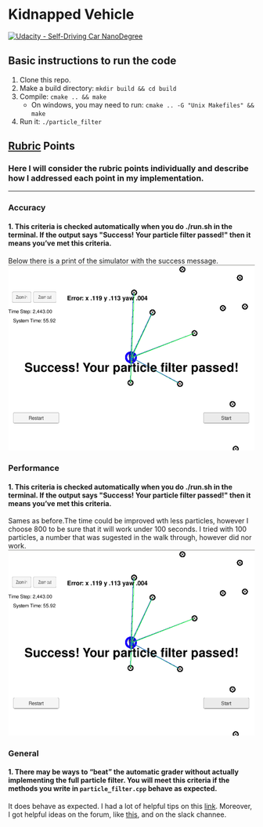 # Kidnapped Vehicle
[![Udacity - Self-Driving Car NanoDegree](https://s3.amazonaws.com/udacity-sdc/github/shield-carnd.svg)](http://www.udacity.com/drive)

[//]: # (Image References)
[image1]: ./images/image01.png

## Basic instructions to run the code
1. Clone this repo.
2. Make a build directory: `mkdir build && cd build`
3. Compile: `cmake .. && make`
   * On windows, you may need to run: `cmake .. -G "Unix Makefiles" && make`
4. Run it: `./particle_filter`

## [Rubric](https://review.udacity.com/#!/rubrics/747/view) Points
### Here I will consider the rubric points individually and describe how I addressed each point in my implementation.
---

### Accuracy

#### 1. This criteria is checked automatically when you do ./run.sh in the terminal. If the output says "Success! Your particle filter passed!" then it means you’ve met this criteria.
Below there is a print of the simulator with the success message.
![alt text][image1]

### Performance

#### 1. This criteria is checked automatically when you do ./run.sh in the terminal. If the output says "Success! Your particle filter passed!" then it means you’ve met this criteria.
Sames as before.The time could be improved wth less particles, however I choose 800 to be sure that it will work under 100 seconds. I tried with 100 particles, a number that was sugested in the walk through, however did nor work.
![alt text][image1]

### General

#### 1. There may be ways to “beat” the automatic grader without actually implementing the full particle filter. You will meet this criteria if the methods you write in `particle_filter.cpp` behave as expected.

It does behave as expected. I had a lot of helpful tips on this [link](https://youtu.be/-3HI3Iw3Z9g). Moreover, I got helpful ideas on the forum, like [this](https://discussions.udacity.com/t/x-error-larger-than-max/445861), and on the slack channee.